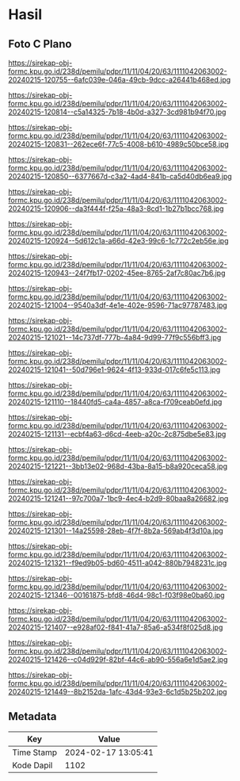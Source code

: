 # Hasil

## Foto C Plano

https://sirekap-obj-formc.kpu.go.id/238d/pemilu/pdpr/11/11/04/20/63/1111042063002-20240215-120755--6afc039e-046a-49cb-9dcc-a26441b468ed.jpg

https://sirekap-obj-formc.kpu.go.id/238d/pemilu/pdpr/11/11/04/20/63/1111042063002-20240215-120814--c5a14325-7b18-4b0d-a327-3cd981b94f70.jpg

https://sirekap-obj-formc.kpu.go.id/238d/pemilu/pdpr/11/11/04/20/63/1111042063002-20240215-120831--262ece6f-77c5-4008-b610-4989c50bce58.jpg

https://sirekap-obj-formc.kpu.go.id/238d/pemilu/pdpr/11/11/04/20/63/1111042063002-20240215-120850--6377667d-c3a2-4ad4-841b-ca5d40db6ea9.jpg

https://sirekap-obj-formc.kpu.go.id/238d/pemilu/pdpr/11/11/04/20/63/1111042063002-20240215-120906--da3f444f-f25a-48a3-8cd1-1b27b1bcc768.jpg

https://sirekap-obj-formc.kpu.go.id/238d/pemilu/pdpr/11/11/04/20/63/1111042063002-20240215-120924--5d612c1a-a66d-42e3-99c6-1c772c2eb56e.jpg

https://sirekap-obj-formc.kpu.go.id/238d/pemilu/pdpr/11/11/04/20/63/1111042063002-20240215-120943--24f7fb17-0202-45ee-8765-2af7c80ac7b6.jpg

https://sirekap-obj-formc.kpu.go.id/238d/pemilu/pdpr/11/11/04/20/63/1111042063002-20240215-121004--9540a3df-4e1e-402e-9596-71ac97787483.jpg

https://sirekap-obj-formc.kpu.go.id/238d/pemilu/pdpr/11/11/04/20/63/1111042063002-20240215-121021--14c737df-777b-4a84-9d99-77f9c556bff3.jpg

https://sirekap-obj-formc.kpu.go.id/238d/pemilu/pdpr/11/11/04/20/63/1111042063002-20240215-121041--50d796e1-9624-4f13-933d-017c6fe5c113.jpg

https://sirekap-obj-formc.kpu.go.id/238d/pemilu/pdpr/11/11/04/20/63/1111042063002-20240215-121110--18440fd5-ca4a-4857-a8ca-f709ceab0efd.jpg

https://sirekap-obj-formc.kpu.go.id/238d/pemilu/pdpr/11/11/04/20/63/1111042063002-20240215-121131--ecbf4a63-d6cd-4eeb-a20c-2c875dbe5e83.jpg

https://sirekap-obj-formc.kpu.go.id/238d/pemilu/pdpr/11/11/04/20/63/1111042063002-20240215-121221--3bb13e02-968d-43ba-8a15-b8a920ceca58.jpg

https://sirekap-obj-formc.kpu.go.id/238d/pemilu/pdpr/11/11/04/20/63/1111042063002-20240215-121241--97c700a7-1bc9-4ec4-b2d9-80baa8a26682.jpg

https://sirekap-obj-formc.kpu.go.id/238d/pemilu/pdpr/11/11/04/20/63/1111042063002-20240215-121301--14a25598-28eb-4f7f-8b2a-569ab4f3d10a.jpg

https://sirekap-obj-formc.kpu.go.id/238d/pemilu/pdpr/11/11/04/20/63/1111042063002-20240215-121321--f9ed9b05-bd60-4511-a042-880b7948231c.jpg

https://sirekap-obj-formc.kpu.go.id/238d/pemilu/pdpr/11/11/04/20/63/1111042063002-20240215-121346--00161875-bfd8-46d4-98c1-f03f98e0ba60.jpg

https://sirekap-obj-formc.kpu.go.id/238d/pemilu/pdpr/11/11/04/20/63/1111042063002-20240215-121407--e928af02-f841-41a7-85a6-a534f8f025d8.jpg

https://sirekap-obj-formc.kpu.go.id/238d/pemilu/pdpr/11/11/04/20/63/1111042063002-20240215-121426--c04d929f-82bf-44c6-ab90-556a6e1d5ae2.jpg

https://sirekap-obj-formc.kpu.go.id/238d/pemilu/pdpr/11/11/04/20/63/1111042063002-20240215-121449--8b2152da-1afc-43d4-93e3-6c1d5b25b202.jpg


## Metadata

| Key        | Value               |
| ---------- | ------------------- |
| Time Stamp | 2024-02-17 13:05:41 |
| Kode Dapil | 1102                |



